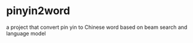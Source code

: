 pinyin2word
===========

a project that convert pin yin to Chinese word based on beam search and language model